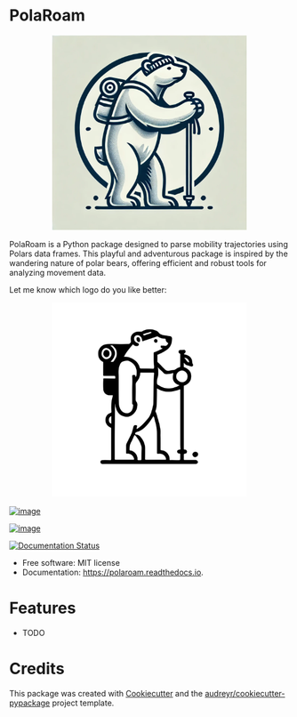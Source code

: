 # PolaRoam

<div align="center">
  <img src="static/PolaRoam-logo.png" alt="PolaRoam" height="350px">
</div>

PolaRoam is a Python package designed to parse mobility trajectories using Polars data frames. This playful and adventurous package is inspired by the wandering nature of polar bears, offering efficient and robust tools for analyzing movement data.

Let me know which logo do you like better:

<div align="center">
  <img src="static/PolaRoam-logo2.svg" alt="PolaRoam" height="350px">
</div>


[![image](https://img.shields.io/pypi/v/polaroam.svg)](https://pypi.python.org/pypi/polaroam)

[![image](https://img.shields.io/travis/ollin18/polaroam.svg)](https://travis-ci.com/ollin18/polaroam)

[![Documentation Status](https://readthedocs.org/projects/polaroam/badge/?version=latest)](https://polaroam.readthedocs.io/en/latest/?version=latest)

-   Free software: MIT license
-   Documentation: <https://polaroam.readthedocs.io>.

Features
========

-   TODO

Credits
=======

This package was created with
[Cookiecutter](https://github.com/audreyr/cookiecutter) and the
[audreyr/cookiecutter-pypackage](https://github.com/audreyr/cookiecutter-pypackage)
project template.
